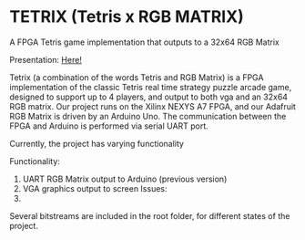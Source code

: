 # TETRIX (Tetris x RGB MATRIX)
A FPGA Tetris game implementation that outputs to a 32x64 RGB Matrix

Presentation: [Here!](https://docs.google.com/presentation/d/1lpAguwqQLs3ycHhpyAirgHyVBe7RRwruO7fxQZyo7Tg/edit?usp=sharing)

Tetrix (a combination of the words Tetris and RGB Matrix) is a FPGA implementation of the classic Tetris real time strategy puzzle arcade game, designed to support up to 4 players, and output to both vga and an 32x64 RGB matrix. Our project runs on the Xilinx NEXYS A7 FPGA, and our Adafruit RGB Matrix is driven by an Arduino Uno. The communication between the FPGA and Arduino is performed via serial UART port.

Currently, the project has varying functionality

Functionality:
1. UART RGB Matrix output to Arduino (previous version)
2. VGA graphics output to screen 
Issues:
1. 

Several bitstreams are included in the root folder, for different states of the project.
